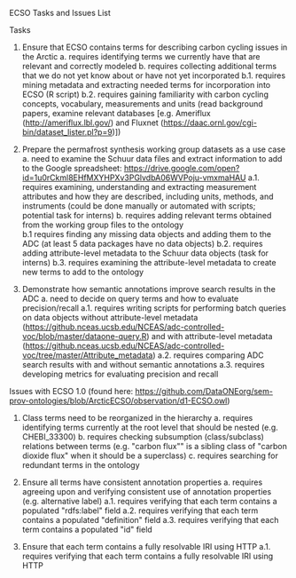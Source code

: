 ECSO Tasks and Issues List

Tasks
1. Ensure that ECSO contains terms for describing carbon cycling issues in the Arctic
	a. requires identifying terms we currently have that are relevant and correctly modeled
	b. requires collecting additional terms that we do not yet know about or have not yet incorporated
		b.1. requires mining metadata and extracting needed terms for incorporation into ECSO (R script)
		b.2. requires gaining familiarity with carbon cycling concepts, vocabulary, measurements and units (read background papers, examine relevant databases [e.g. Ameriflux (http://ameriflux.lbl.gov/) and Fluxnet (https://daac.ornl.gov/cgi-bin/dataset_lister.pl?p=9)])

2. Prepare the permafrost synthesis working group datasets as a use case
	a. need to examine the Schuur data files and extract information to add to the Google spreadsheet: https://drive.google.com/open?id=1u0rCkml8EHfMXYHPXv3PGlvdbA06WVPoju-vmxmaHAU
		a.1. requires examining, understanding and extracting measurement attributes and how they are described, including units, methods, and instruments (could be done manually or automated with scripts; potential task for interns)
	b. requires adding relevant terms obtained from the working group files to the ontology   
		b.1 requires finding any missing data objects and adding them to the ADC (at least 5 data packages have no data objects)
		b.2. requires adding attribute-level metadata to the Schuur data objects (task for interns)
		b.3. requires examining the attribute-level metadata to create new terms to add to the ontology

3. Demonstrate how semantic annotations improve search results in the ADC
	a. need to decide on query terms and how to evaluate precision/recall 
		a.1. requires writing scripts for performing batch queries on data objects without attribute-level metadata (https://github.nceas.ucsb.edu/NCEAS/adc-controlled-voc/blob/master/dataone-query.R) and with attribute-level metadata (https://github.nceas.ucsb.edu/NCEAS/adc-controlled-voc/tree/master/Attribute_metadata)
		a.2. requires comparing ADC search results with and without semantic annotations
		a.3. requires developing metrics for evaluating precision and recall
		
Issues with ECSO 1.0 (found here: https://github.com/DataONEorg/sem-prov-ontologies/blob/ArcticECSO/observation/d1-ECSO.owl)
1. Class terms need to be reorganized in the hierarchy
	a. requires identifying terms currently at the root level that should be nested (e.g. CHEBI_33300)
	b. requires checking subsumption (class/subclass) relations between terms (e.g. "carbon flux"" is a sibling class of "carbon dioxide flux" when it should be a superclass)
	c. requires searching for redundant terms in the ontology

2. Ensure all terms have consistent annotation properties
	a. requires agreeing upon and verifying consistent use of annotation properties (e.g. alternative label)
		a.1. requires verifying that each term contains a populated "rdfs:label" field
		a.2. requires verifying that each term contains a populated "definition" field
		a.3. requires verifying that each term contains a populated "id" field
		
3. Ensure that each term contains a fully resolvable IRI using HTTP
		a.1. requires verifying that each term contains a fully resolvable IRI using HTTP	
		
		
		

	